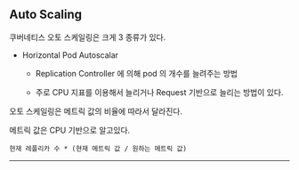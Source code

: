 ## Auto Scaling 

쿠버네티스 오토 스케일링은 크게 3 종류가 있다. 

- Horizontal Pod Autoscalar

  - Replication Controller 에 의해 pod 의 개수를 늘려주는 방법
  
  - 주로 CPU 지표를 이용해서 늘리거나 Request 기반으로 늘리는 방법이 있다.  



오토 스케일링은 메트릭 값의 비율에 따라서 달라진다. 

메트릭 값은 CPU 기반으로 알고있다. 

``
현재 레플리카 수 * (현재 메트릭 값 / 원하는 메트릭 값)
``

***

